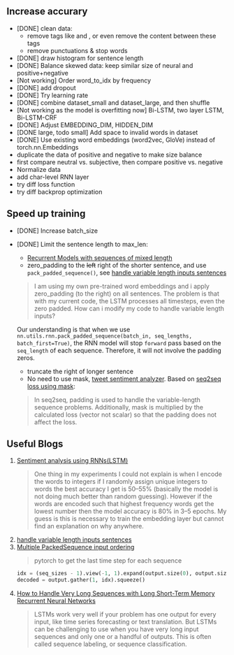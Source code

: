 

## Increase accurary
* [DONE] clean data: 
	* remove tags like <REF> and <TREF>, or even remove the content between these tags
	* remove punctuations & stop words
* [DONE] draw histogram for sentence length
* [DONE] Balance skewed data: keep similar size of neural and positive+negative
* [Not working] Order word_to_idx by frequency
* [DONE] add dropout
* [DONE] Try learning rate
* [DONE] combine dataset_small and dataset_large, and then shuffle
* [Not working as the model is overfitting now] Bi-LSTM, two layer LSTM, Bi-LSTM-CRF
* [DONE] Adjust EMBEDDING_DIM, HIDDEN_DIM
* [DONE large, todo small] Add space to invalid words in dataset
* [DONE] Use existing word embeddings (word2vec, GloVe) instead of torch.nn.Embeddings
* duplicate the data of positive and negative to make size balance
* first compare neutral vs. subjective, then compare positive vs. negative
* Normalize data
* add char-level RNN layer
* try diff loss function
* try diff backprop optimization

## Speed up training
* [DONE] Increase batch_size
* [DONE] Limit the sentence length to max_len:
	* [Recurrent Models with sequences of mixed length](https://github.com/fchollet/keras/issues/40)
	* zero_padding to the ~~left~~ right of the shorter sentence, and use `pack_padded_sequence()`, see [handle variable length inputs sentences](https://discuss.pytorch.org/t/how-to-handle-variable-length-inputs-sentences/5407)
	> I am using my own pre-trained word embeddings and i apply zero_padding (to the right) on all sentences. The problem is that with my current code, the LSTM processes all timesteps, even the zero padded. How can i modify my code to handle variable length inputs?

	Our understanding is that when we use 
	`nn.utils.rnn.pack_padded_sequence(batch_in, seq_lengths, batch_first=True)`, the RNN model will stop `forward` pass based on the `seq_length` of each sequence. Therefore, it will not involve the padding zeros.
	* truncate the right of longer sentence
	* No need to use mask, [tweet sentiment analyzer](http://deeplearning.net/tutorial/code/lstm.py). Based on [seq2seq loss using mask](https://discuss.pytorch.org/t/how-can-i-compute-seq2seq-loss-using-mask/861):
	> In seq2seq, padding is used to handle the variable-length sequence problems. Additionally, mask is multiplied by the calculated loss (vector not scalar) so that the padding does not affect the loss.


## Useful Blogs
1. [Sentiment analysis using RNNs(LSTM)](https://towardsdatascience.com/sentiment-analysis-using-rnns-lstm-60871fa6aeba)
	> One thing in my experiments I could not explain is when I encode the words to integers if I randomly assign unique integers to words the best accuracy I get is 50–55% (basically the model is not doing much better than random guessing). However if the words are encoded such that highest frequency words get the lowest number then the model accuracy is 80% in 3–5 epochs. My guess is this is necessary to train the embedding layer but cannot find an explanation on why anywhere.
2. [handle variable length inputs sentences](https://discuss.pytorch.org/t/how-to-handle-variable-length-inputs-sentences/5407)
3. [Multiple PackedSequence input ordering](https://discuss.pytorch.org/t/solved-multiple-packedsequence-input-ordering/2106)
	> pytorch to get the last time step for each sequence
	```python
    idx = (seq_sizes - 1).view(-1, 1).expand(output.size(0), output.size(2)).unsqueeze(1)
    decoded = output.gather(1, idx).squeeze()
	```
4. [How to Handle Very Long Sequences with Long Short-Term Memory Recurrent Neural Networks](https://machinelearningmastery.com/handle-long-sequences-long-short-term-memory-recurrent-neural-networks/)
	> LSTMs work very well if your problem has one output for every input, like time series forecasting or text translation. But LSTMs can be challenging to use when you have very long input sequences and only one or a handful of outputs. 
	> This is often called sequence labeling, or sequence classification.
